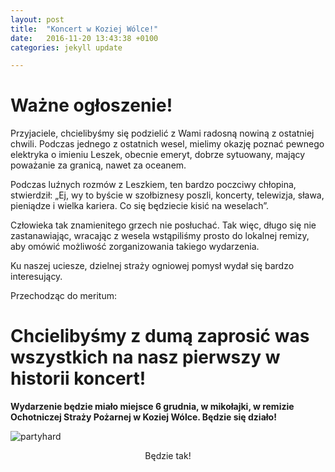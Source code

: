 ```yaml
---
layout: post
title:  "Koncert w Koziej Wólce!"
date:   2016-11-20 13:43:38 +0100
categories: jekyll update

---
```


# Ważne ogłoszenie!

Przyjaciele, chcielibyśmy się podzielić z Wami radosną nowiną z ostatniej chwili. Podczas jednego z ostatnich wesel, mielimy okazję poznać pewnego elektryka o imieniu Leszek, obecnie emeryt, dobrze sytuowany, mający poważanie za granicą, nawet za oceanem.

Podczas luźnych rozmów z Leszkiem, ten bardzo poczciwy chłopina, stwierdził: „Ej, wy to byście w szołbiznesy poszli, koncerty, telewizja, sława, pieniądze i wielka kariera. Co się będziecie kisić na weselach”.

Człowieka tak znamienitego grzech nie posłuchać. Tak więc, długo się nie zastanawiając, wracając z wesela wstąpiliśmy prosto do lokalnej remizy, aby omówić możliwość zorganizowania takiego wydarzenia.

Ku naszej uciesze, dzielnej straży ogniowej pomysł wydał się bardzo interesujący.

Przechodząc do meritum:

# Chcielibyśmy z dumą zaprosić was wszystkich na nasz pierwszy w historii koncert!

**Wydarzenie będzie miało miejsce 6 grudnia, w mikołajki, w remizie Ochotniczej Straży Pożarnej w Koziej Wólce. Będzie się działo!**

![partyhard](http://busites-www.s3.amazonaws.com/woodstockcom/2014/03/johnseb.jpg)

<p style="text-align: center;"> Będzie tak! </p>
